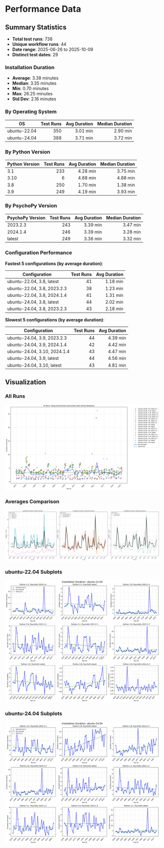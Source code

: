 # Performance Data

## Summary Statistics

- **Total test runs**: 738
- **Unique workflow runs**: 44
- **Date range**: 2025-06-26 to 2025-10-09
- **Distinct test dates**: 29

### Installation Duration

- **Average**: 3.38 minutes
- **Median**: 3.35 minutes
- **Min**: 0.70 minutes
- **Max**: 26.25 minutes
- **Std Dev**: 2.16 minutes

### By Operating System

| OS | Test Runs | Avg Duration | Median Duration |
|---|---:|---:|---:|
| ubuntu-22.04 | 350 | 3.01 min | 2.90 min |
| ubuntu-24.04 | 388 | 3.71 min | 3.72 min |

### By Python Version

| Python Version | Test Runs | Avg Duration | Median Duration |
|---|---:|---:|---:|
| 3.1 | 233 | 4.28 min | 3.75 min |
| 3.10 | 6 | 4.68 min | 4.88 min |
| 3.8 | 250 | 1.70 min | 1.38 min |
| 3.9 | 249 | 4.19 min | 3.93 min |

### By PsychoPy Version

| PsychoPy Version | Test Runs | Avg Duration | Median Duration |
|---|---:|---:|---:|
| 2023.2.3 | 243 | 3.39 min | 3.47 min |
| 2024.1.4 | 246 | 3.39 min | 3.28 min |
| latest | 249 | 3.36 min | 3.32 min |

### Configuration Performance

**Fastest 5 configurations (by average duration)**:

| Configuration | Test Runs | Avg Duration |
|---|---:|---:|
| ubuntu-22.04, 3.8, latest | 41 | 1.18 min |
| ubuntu-22.04, 3.8, 2023.2.3 | 38 | 1.23 min |
| ubuntu-22.04, 3.8, 2024.1.4 | 41 | 1.31 min |
| ubuntu-24.04, 3.8, latest | 44 | 2.02 min |
| ubuntu-24.04, 3.8, 2023.2.3 | 43 | 2.18 min |

**Slowest 5 configurations (by average duration)**:

| Configuration | Test Runs | Avg Duration |
|---|---:|---:|
| ubuntu-24.04, 3.9, 2023.2.3 | 44 | 4.39 min |
| ubuntu-24.04, 3.9, 2024.1.4 | 42 | 4.42 min |
| ubuntu-24.04, 3.10, 2024.1.4 | 43 | 4.47 min |
| ubuntu-24.04, 3.9, latest | 44 | 4.56 min |
| ubuntu-24.04, 3.10, latest | 43 | 4.81 min |

## Visualization

### All Runs
![All Runs](duration_plots/all_runs.png)

### Averages Comparison
![Averages Comparison](duration_plots/averages_comparison.png)

### ubuntu-22.04 Subplots
![ubuntu-22.04 Subplots](duration_plots/ubuntu-22.04_subplots.png)

### ubuntu-24.04 Subplots
![ubuntu-24.04 Subplots](duration_plots/ubuntu-24.04_subplots.png)

